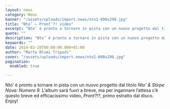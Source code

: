 ```yaml
---
layout: news
category: News
banner: "/assets/uploads/import.news/nto1-600x298.jpg"
title: "Nto’ – Pront’?! video"
excerpt: "Nto’ è pronto a tornare in pista con un nuovo progetto dal titolo Nto’ & Stirpe Nova: Numero 9. L’album sarà fuori a breve, ma per ingannare l’attesa c’è questo breve ed efficacissimo video, Pront?!?, primo estratto dal disco. Enjoy!"
quote: ""
description: "Nto’ è pronto a tornare in pista con un nuovo progetto dal titolo Nto’ & Stirpe Nova: Numero 9. L’album sarà fuori a breve, ma per ingannare l’attesa c’è questo breve ed efficacissimo video, Pront?!?, primo estratto dal disco. Enjoy!"
keywords: ""
date: 2014-03-20T00:00:00.000+01:00
author: "Marta Blumi Tripodi"
cover: "/assets/uploads/import.news/nto1-600x298.jpg"
pagination:
  enabled: true

---
```


[](https://hotmc.com/wp-content/uploads/2013/03/nto1.jpg)

Nto’ è pronto a tornare in pista con un nuovo progetto dal titolo _Nto’ & Stirpe Nova: Numero 9\._ L’album sarà fuori a breve, ma per ingannare l’attesa c’è questo breve ed efficacissimo video, _Pront?!?_, primo estratto dal disco. Enjoy!